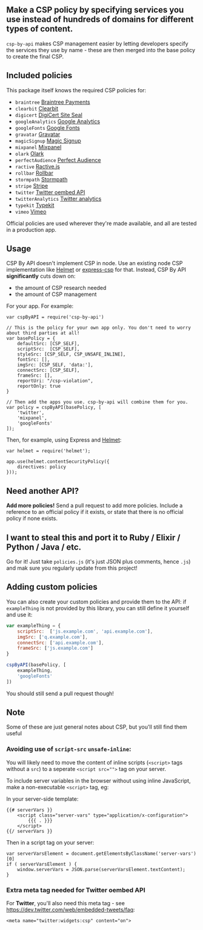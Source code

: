 ## Make a CSP policy by specifying services you use instead of hundreds of domains for different types of content.

`csp-by-api` makes CSP management easier by letting developers specify the services they use by name - these are then merged into the base policy to create the final CSP.

## Included policies

This package itself knows the required CSP policies for:

 - `braintree` [Braintree Payments](https://developers.braintreepayments.com/reference/client-reference/javascript/v2/best-practices#using-braintree.js-with-a-content-security-policy)
 - `clearbit` [Clearbit](https://clearbit.com/)
 - `digicert` [DigiCert Site Seal](https://www.digicert.com/ssl-support/digicert-security-seal.htm)
 - `googleAnalytics` [Google Analytics](https://www.google.co.uk/analytics/)
 - `googleFonts` [Google Fonts](https://www.google.com/fonts)
 - `gravatar` [Gravatar](https://en.gravatar.com/)
 - `magicSignup` [Magic Signup](https://magicsignup.com)
 - `mixpanel` [Mixpanel](https://mixpanel.com)
 - `olark` [Olark](https://olark.com)
 - `perfectAudience` [Perfect Audience](http://www.perfectaudience.com/)
 - `ractive` [Ractive.js](http://www.ractivejs.org/)
 - `rollbar` [Rollbar](https://rollbar.com)
 - `stormpath` [Stormpath](https://stormpath.com)
 - `stripe` [Stripe](https://stripe.com)
 - `twitter` [Twitter oembed API](https://dev.twitter.com/web/embedded-tweets)
 - `twitterAnalytics` [Twitter analytics](https://analytics.twitter.com)
 - `typekit` [Typekit](https://typekit.com)
 - `vimeo` [Vimeo](https://vimeo.com)

Official policies are used wherever they're made available, and all are tested in a production app.

## Usage

CSP By API doesn't implement CSP in node. Use an existing node CSP implementation like [Helmet](https://www.npmjs.com/package/helmet) or [express-csp](https://github.com/yahoo/express-csp) for that. Instead, CSP By API **significantly** cuts down on:

 - the amount of CSP research needed
 - the amount of CSP management

For your app. For example:

	var cspByAPI = require('csp-by-api')

	// This is the policy for your own app only. You don't need to worry about third parties at all!
	var basePolicy = {
		defaultSrc: [CSP_SELF],
		scriptSrc:  [CSP_SELF],
		styleSrc: [CSP_SELF, CSP_UNSAFE_INLINE],
		fontSrc: [],
		imgSrc: [CSP_SELF, 'data:'],
		connectSrc: [CSP_SELF],
		frameSrc: [],
		reportUri: "/csp-violation",
		reportOnly: true
	}

	// Then add the apps you use. csp-by-api will combine them for you.
	var policy = cspByAPI(basePolicy, [
		'twitter',
		'mixpanel',
		'googleFonts'
	]);

Then, for example, using Express and [Helmet](https://www.npmjs.com/package/helmet):

	var helmet = require('helmet');

	app.use(helmet.contentSecurityPolicy({
		directives: policy
	}));

## Need another API?

**Add more policies!** Send a pull request to add more policies. Include a reference to an official policy if it exists, or state that there is no official policy if none exists.

## I want to steal this and port it to Ruby / Elixir / Python / Java / etc.

Go for it! Just take `policies.js` (it's just JSON plus comments, hence `.js`) and mak sure you regularly update from this project!

## Adding custom policies

You can also create your custom policies and provide them to the API: if `exampleThing` is not provided by this library, you can still define it yourself and use it:

```javascript
var exampleThing = {
	scriptSrc:  ['js.example.com', 'api.example.com'],
	imgSrc: ['q.example.com'],
	connectSrc: ['api.example.com'],
	frameSrc: ['js.example.com']
}

cspByAPI(basePolicy, [
	exampleThing,
	'googleFonts'
])
```

You should still send a pull request though!

## Note

Some of these are just general notes about CSP, but you'll still find them useful

### Avoiding use of `script-src` `unsafe-inline`:

You will likely need to move the content of inline scripts (`<script>` tags without a `src`) to a seperate `<script src="">` tag on your server.

To include server variables in the browser without using inline JavaScript, make a non-executable `<script>` tag, eg:

In your server-side template:

	{{# serverVars }}
		<script class="server-vars" type="application/x-configuration">
			{{{ . }}}
		</script>
	{{/ serverVars }}

Then in a script tag on your server:

	var serverVarsElement = document.getElementsByClassName('server-vars')[0]
	if ( serverVarsElement ) {
		window.serverVars = JSON.parse(serverVarsElement.textContent);
	}

### Extra meta tag needed for Twitter oembed API

For **Twitter**, you'll also need this meta tag - see https://dev.twitter.com/web/embedded-tweets/faq:

	<meta name="twitter:widgets:csp" content="on">
